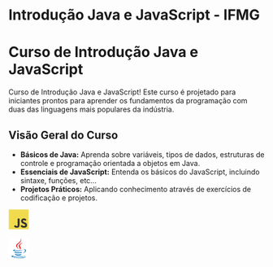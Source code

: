 # Introdução  Java e JavaScript - IFMG

# Curso de Introdução  Java e JavaScript

Curso de Introdução  Java e JavaScript! Este curso é projetado para iniciantes prontos para aprender os fundamentos da programação com duas das linguagens mais populares da indústria.

## Visão Geral do Curso

- **Básicos de Java:** Aprenda sobre variáveis, tipos de dados, estruturas de controle e programação orientada a objetos em Java.
- **Essenciais de JavaScript:** Entenda os básicos do JavaScript, incluindo sintaxe, funções, etc...
- **Projetos Práticos:** Aplicando conhecimento através de exercícios de codificação e projetos.


<a href="https://developer.mozilla.org/en-US/docs/Web/JavaScript" target="_blank" rel="noreferrer"> <img src="https://raw.githubusercontent.com/devicons/devicon/master/icons/javascript/javascript-original.svg" alt="javascript" width="40" height="40"/> </a>

<a href="https://www.java.com" target="_blank" rel="noreferrer"> <img src="https://raw.githubusercontent.com/devicons/devicon/master/icons/java/java-original.svg" alt="java" width="40" height="40"/> </a>